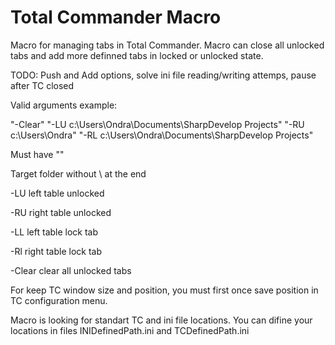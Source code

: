 # Total Commander Macro
Macro for managing tabs in Total Commander. Macro can close all unlocked tabs and add more definned tabs in locked or unlocked state. 

TODO: Push and Add options, solve ini file reading/writing attemps, pause after TC closed
 
Valid arguments example:

"-Clear" "-LU c:\Users\Ondra\Documents\SharpDevelop Projects" "-RU c:\Users\Ondra" "-RL c:\Users\Ondra\Documents\SharpDevelop Projects"
 
Must have "" 

Target folder without \ at the end 

-LU left table unlocked 

-RU right table unlocked 

-LL left table lock tab 

-Rl right table lock tab 

-Clear clear all unlocked tabs 

 
For keep TC window size and position, you must first once save position in TC configuration menu. 
 
Macro is looking for standart TC and ini file locations. You can difine your locations in files INIDefinedPath.ini and TCDefinedPath.ini 


